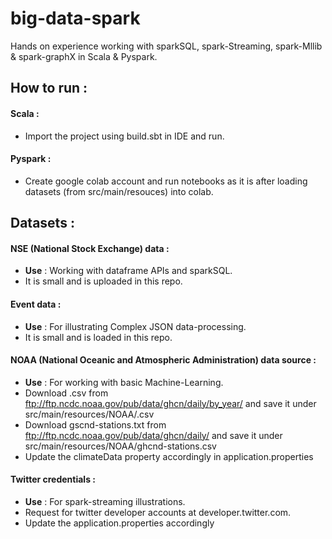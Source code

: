 # big-data-spark
Hands on experience working with sparkSQL, spark-Streaming, spark-Mllib & spark-graphX in Scala & Pyspark.

## How to run :

#### Scala :
- Import the project using build.sbt in IDE and run.
#### Pyspark :
- Create google colab account and run notebooks as it is after loading datasets (from src/main/resouces) into colab.

## Datasets :

#### NSE (National Stock Exchange) data :
- **Use** : Working with dataframe APIs and sparkSQL.
- It is small and is uploaded in this repo.

#### Event data :
- **Use** : For illustrating Complex JSON data-processing.
- It is small and is loaded in this repo.

#### NOAA (National Oceanic and Atmospheric Administration) data source :
- **Use** : For working with basic Machine-Learning. 
- Download <year>.csv from ftp://ftp.ncdc.noaa.gov/pub/data/ghcn/daily/by_year/  and save it under src/main/resources/NOAA/<year>.csv
- Download gscnd-stations.txt from ftp://ftp.ncdc.noaa.gov/pub/data/ghcn/daily/ and save it under src/main/resources/NOAA/ghcnd-stations.csv
- Update the climateData property accordingly in application.properties
  
#### Twitter credentials :
- **Use** : For spark-streaming illustrations.
- Request for twitter developer accounts at developer.twitter.com.
- Update the application.properties accordingly 
